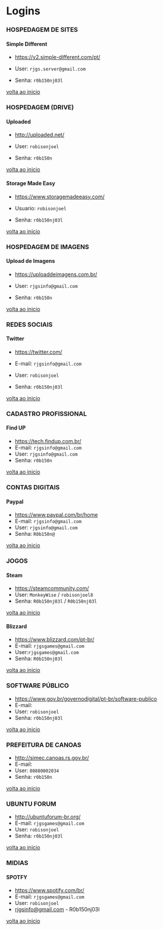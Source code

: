 # Logins 

<a id="topo"></a>

### HOSPEDAGEM DE SITES

#### Simple Different

* <https://v2.simple-different.com/pt/> 
    
* User: ```rjgs.server@gmail.com```
    
* Senha: ```r0b150nj03l```

[volta ao inicio](#topo)

### HOSPEDAGEM (DRIVE)

#### Uploaded
    
* <http://uploaded.net/>

* User: ``` robisonjoel ```

* Senha: ```r0b150n```

[volta ao inicio](#topo)

#### Storage Made Easy

* <https://www.storagemadeeasy.com/>
     
* Usuario: ```robisonjoel```
     
* Senha: ```r0b150nj03l```

[volta ao inicio](#topo)

### HOSPEDAGEM DE IMAGENS

#### Upload de Imagens

* <https://uploaddeimagens.com.br/>
    
* User: ```rjgsinfo@gmail.com```
    
* Senha: ```r0b150n```

[volta ao inicio](#topo)

### REDES SOCIAIS

#### Twitter

* <https://twitter.com/>
  
* E-mail: ```rjgsinfo@gmail.com```

* User: ```robisonjoel```

* Senha: ```r0b150nj03l```

[volta ao inicio](#topo)

### CADASTRO PROFISSIONAL

#### Find UP
* <https://tech.findup.com.br/>
* E-mail: ```rjgsinfo@gmail.com```
* User: ```rjgsinfo@gmail.com```
* Senha: ```r0b150n```

[volta ao inicio](#topo)

### CONTAS DIGITAIS

#### Paypal

* <https://www.paypal.com/br/home>
* E-mail: ```rjgsinfo@gmail.com```
* User: ```rjgsinfo@gmail.com```
* Senha: ```R0b150n@```

[volta ao inicio](#topo)

### JOGOS

#### Steam

* <https://steamcommunity.com/>
* User: ```MonkeyWise``` / ```robisonjoel8```
* Senha: ```R0b150nj03l``` / ```R0b150nj03l```

[volta ao inicio](#topo)

#### Blizzard

* <https://www.blizzard.com/pt-br/>
* E-mail: ```rjgsgames@gmail.com```
* User:```rjgsgames@gmail.com```
* Senha: ```R0b150nj03l```

[volta ao inicio](#topo)

### SOFTWARE PÚBLICO

* <https://www.gov.br/governodigital/pt-br/software-publico>
* E-mail: 
* User: ```robisonjoel```
* Senha: ```r0b150nj03l```

[volta ao inicio](#topo)

### PREFEITURA DE CANOAS

* <http://simec.canoas.rs.gov.br/>
* E-mail: 
* User: ```80880002034```
* Senha: ```r0b150n```

[volta ao inicio](#topo)


### UBUNTU FORUM

* <http://ubuntuforum-br.org/>
* E-mail: ```rjgsgames@gmail.com```
* User: ```robisonjoel```
* Senha: ```r0b150nj03l```

[volta ao inicio](#topo)

### MIDIAS

#### SPOTFY

* <https://www.spotify.com/br/>
* E-mail: ```rjgsgames@gmail.com```
* User: ```robisonjoel```
* rjgsinfo@gmail.com - R0b150nj03l

[volta ao inicio](#topo)








